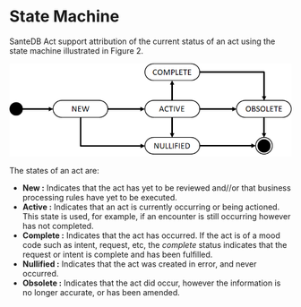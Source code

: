 # State Machine

SanteDB Act support attribution of the current status of an act using the state machine illustrated in Figure 2.&#x20;

![Figure 2 - Act States](<../../../../.gitbook/assets/image (46).png>)

The states of an act are:

* **New :** Indicates that the act has yet to be reviewed and//or that business processing rules have yet to be executed.
* **Active :** Indicates that an act is currently occurring or being actioned. This state is used, for example, if an encounter is still occurring however has not completed.
* **Complete :** Indicates that the act has occurred. If the act is of a mood code such as intent, request, etc, the _complete_ status indicates that the request or intent is complete and has been fulfilled.
* **Nullified :** Indicates that the act was created in error, and never occurred.
* **Obsolete :** Indicates that the act did occur, however the information is no longer accurate, or has been amended.
